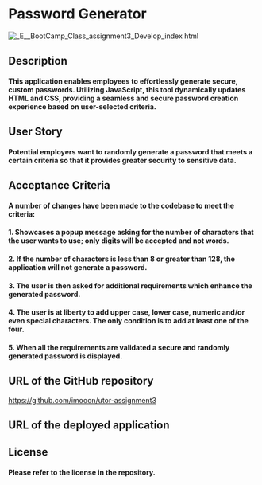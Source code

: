 # Password Generator

![_E__BootCamp_Class_assignment3_Develop_index html](https://github.com/imooon/utor-assignment3/assets/110244046/0f90c264-cee5-4220-8890-62f05def26c0)


## Description

#### This application enables employees to effortlessly generate secure, custom passwords. Utilizing JavaScript, this tool dynamically updates HTML and CSS, providing a seamless and secure password creation experience based on user-selected criteria.

## User Story

#### Potential employers want to randomly generate a password that meets a certain criteria so that it provides greater security to sensitive data.  

## Acceptance Criteria

#### A number of changes have been made to the codebase to meet the criteria:

#### 1. Showcases a popup message asking for the number of characters that the user wants to use; only digits will be accepted and not words.
#### 2. If the number of characters is less than 8 or greater than 128, the application will not generate a password. 
#### 3. The user is then asked for additional requirements which enhance the generated password. 
#### 4. The user is at liberty to add upper case, lower case, numeric and/or even special characters. The only condition is to add at least one of the four. 
#### 5. When all the requirements are validated a secure and randomly generated password is displayed.

## URL of the GitHub repository

https://github.com/imooon/utor-assignment3

## URL of the deployed application

## License 

#### Please refer to the license in the repository.
